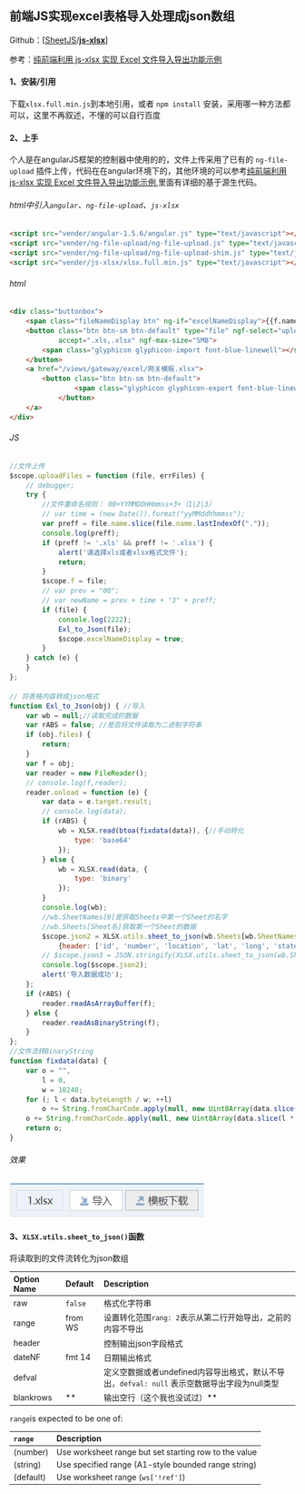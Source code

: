 ## 前端JS实现excel表格导入处理成json数组

Github：\[[SheetJS](https://github.com/SheetJS)/[**js-xlsx**](https://github.com/SheetJS/js-xlsx)\]

参考：[纯前端利用 js-xlsx 实现 Excel 文件导入导出功能示例](http://www.jianshu.com/p/74d405940305)

#### 1、安装/引用

下载`xlsx.full.min.js`到本地引用，或者 `npm install` 安装，采用哪一种方法都可以，这里不再叙述，不懂的可以自行百度

#### 2、上手

个人是在angularJS框架的控制器中使用的的，文件上传采用了已有的 `ng-file-upload` 插件上传，代码在在angular环境下的，其他环境的可以参考[纯前端利用 js-xlsx 实现 Excel 文件导入导出功能示例](http://www.jianshu.com/p/74d405940305),里面有详细的基于源生代码。

###### html中引入`angular`、`ng-file-upload`、`js-xlsx`

```html
<script src="vender/angular-1.5.6/angular.js" type="text/javascript"></script>
<script src="vender/ng-file-upload/ng-file-upload.js" type="text/javascript"></script>
<script src="vender/ng-file-upload/ng-file-upload-shim.js" type="text/javascript"></script>
<script src="vender/js-xlsx/xlsx.full.min.js" type="text/javascript"></script>
```

###### html

```html
<div class="buttonbox">
    <span class="fileNameDisplay btn" ng-if="excelNameDisplay">{{f.name}}</span>
    <button class="btn btn-sm btn-default" type="file" ngf-select="uploadFiles($file, $invalidFiles)"
            accept=".xls,.xlsx" ngf-max-size="5MB">
        <span class="glyphicon glyphicon-import font-blue-linewell"></span>导入
    </button>
    <a href="/views/gateway/excel/网关模板.xlsx">
        <button class="btn btn-sm btn-default">
                <span class="glyphicon glyphicon-export font-blue-linewell"></span>模板下载
            </button>
    </a>
</div>
```

###### JS

```js
//文件上传
$scope.uploadFiles = function (file, errFiles) {
    // debugger;
    try {
        //文件重命名规则： 00+YYMMDDHHmmss+3+（1|2|3）
        // var time = (new Date()).format("yyMMddhhmmss");
        var preff = file.name.slice(file.name.lastIndexOf("."));
        console.log(preff);
        if (preff != '.xls' && preff != '.xlsx') {
            alert('请选择xls或者xlsx格式文件');
            return;
        }
        $scope.f = file;
        // var prev = "00";
        // var newName = prev + time + "3" + preff;
        if (file) {
            console.log(2222);
            Exl_to_Json(file);
            $scope.excelNameDisplay = true;
        }
    } catch (e) {
    }
};

// 将表格内容转成json格式
function Exl_to_Json(obj) { //导入
    var wb = null;//读取完成的数据
    var rABS = false; //是否将文件读取为二进制字符串
    if (obj.files) {
        return;
    }
    var f = obj;
    var reader = new FileReader();
    // console.log(f,reader);
    reader.onload = function (e) {
        var data = e.target.result;
        // console.log(data);
        if (rABS) {
            wb = XLSX.read(btoa(fixdata(data)), {//手动转化
                type: 'base64'
            });
        } else {
            wb = XLSX.read(data, {
                type: 'binary'
            });
        }
        console.log(wb);
        //wb.SheetNames[0]是获取Sheets中第一个Sheet的名字
        //wb.Sheets[Sheet名]获取第一个Sheet的数据
        $scope.json2 = XLSX.utils.sheet_to_json(wb.Sheets[wb.SheetNames[0]],
            {header: ['id', 'number', 'location', 'lat', 'long', 'state'], range: 2, raw: true, defval: null});
        // $scope.json3 = JSON.stringify(XLSX.utils.sheet_to_json(wb.Sheets[wb.SheetNames[1]]));
        console.log($scope.json2);
        alert('导入数据成功');
    };
    if (rABS) {
        reader.readAsArrayBuffer(f);
    } else {
        reader.readAsBinaryString(f);
    }
};
//文件流转BinaryString
function fixdata(data) {
    var o = "",
        l = 0,
        w = 10240;
    for (; l < data.byteLength / w; ++l)
        o += String.fromCharCode.apply(null, new Uint8Array(data.slice(l * w, l * w + w)));
    o += String.fromCharCode.apply(null, new Uint8Array(data.slice(l * w)));
    return o;
}
```

###### 效果

![](/assets/无标题.png)

#### 3、`XLSX.utils.sheet_to_json()`函数

将读取到的文件流转化为json数组

| Option Name | Default | Description |
| :--- | :--- | :--- |
| raw | `false` | 格式化字符串 |
| range | from WS | 设置转化范围`rang: 2`表示从第二行开始导出，之前的内容不导出 |
| header |  | 控制输出json字段格式 |
| dateNF | fmt 14 | 日期输出格式 |
| defval |  | 定义空数据或者undefined内容导出格式，默认不导出，`defval: null` 表示空数据导出字段为null类型 |
| blankrows | \*\* | 输出空行（这个我也没试过）\*\* |

`range`is expected to be one of:

| `range` | Description |
| :--- | :--- |
| \(number\) | Use worksheet range but set starting row to the value |
| \(string\) | Use specified range \(A1-style bounded range string\) |
| \(default\) | Use worksheet range \(`ws['!ref']`\) |



